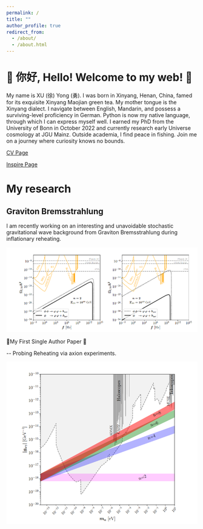 ```yaml
---
permalink: /
title: ""
author_profile: true
redirect_from: 
  - /about/
  - /about.html
---
```

# 🌟 你好, Hello! Welcome to my web! 🌟

My name is XU (徐) Yong (勇). I was born in Xinyang, Henan, China, famed for its exquisite Xinyang Maojian green tea. My mother tongue is the Xinyang dialect. I navigate between English, Mandarin, and possess a surviving-level proficiency in German. Python is now my native language, through which I can express myself well. I earned my PhD from the University of Bonn in October 2022 and currently research early Universe cosmology at JGU Mainz. Outside academia, I find peace in fishing. Join me on a journey where curiosity knows no bounds.

[CV Page](https://yongxudm.github.io/cv/)

[Inspire Page](https://inspirehep.net/authors/1737900?ui-citation-summary=true)

My research
======


Graviton Bremsstrahlung
--
I am recently working on an interesting and unavoidable stochastic gravitational wave background from Graviton Bremsstrahlung during inflationary reheating.


![Editing a markdown file for a talk](/images/GW.png)

🌟My First Single Author Paper 🌟

--
Probing Reheating via axion experiments.

![Editing a markdown file for a talk](/images/ALP.png)

<!-- Black Hole Superradiance -->

<!-- Dark Matter -->

<!-- Baryogenesis-->

<!--Cosmic Inflation -->

<!--The Physics of Reheating-->
<!-- Problems and questions i wish to attack when I am settled-->


